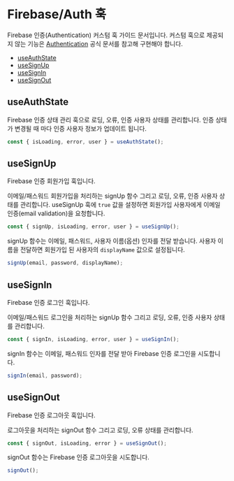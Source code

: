 # Firebase/Auth 훅

Firebase 인증(Authentication) 커스텀 훅 가이드 문서입니다.
커스텀 훅으로 제공되지 않는 기능은 [Authentication](https://firebase.google.com/docs/auth/web/start?hl=ko) 공식 문서를 참고해 구현해야 합니다.

- [useAuthState](#useauthstate)
- [useSignUp](#usesignup)
- [useSignIn](#usesignin)
- [useSignOut](#usesignout)

## useAuthState

Firebase 인증 상태 관리 훅으로 로딩, 오류, 인증 사용자 상태를 관리합니다.
인증 상태가 변경될 때 마다 인증 사용자 정보가 업데이트 됩니다.

```jsx
const { isLoading, error, user } = useAuthState();
```

## useSignUp

Firebase 인증 회원가입 훅입니다.

이메일/패스워드 회원가입을 처리하는 signUp 함수 그리고 로딩, 오류, 인증 사용자 상태를 관리합니다.
useSignUp 훅에 `true` 값을 설정하면 회원가입 사용자에게 이메일 인증(email validation)을 요청합니다.

```jsx
const { signUp, isLoading, error, user } = useSignUp();
```

signUp 함수는 이메일, 패스워드, 사용자 이름(옵션) 인자를 전달 받습니다.
사용자 이름을 전달하면 회원가입 된 사용자의 `displayName` 값으로 설정됩니다.

```jsx
signUp(email, password, displayName);
```

## useSignIn

Firebase 인증 로그인 훅입니다.

이메일/패스워드 로그인을 처리하는 signUp 함수 그리고 로딩, 오류, 인증 사용자 상태를 관리합니다.

```jsx
const { signIn, isLoading, error, user } = useSignIn();
```

signIn 함수는 이메일, 패스워드 인자를 전달 받아 Firebase 인증 로그인을 시도합니다.

```jsx
signIn(email, password);
```

## useSignOut

Firebase 인증 로그아웃 훅입니다.

로그아웃을 처리하는 signOut 함수 그리고 로딩, 오류 상태를 관리합니다.

```jsx
const { signOut, isLoading, error } = useSignOut();
```

signOut 함수는 Firebase 인증 로그아웃을 시도합니다.

```jsx
signOut();
```
